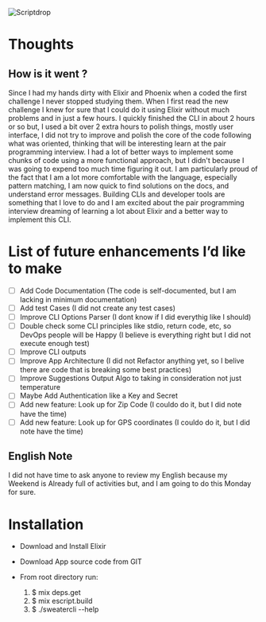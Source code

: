 ![Scriptdrop](https://cdn.filepicker.io/api/file/DcyeWRHZTRSIKVeIXJ3l)

# Thoughts

## How is it went ?

Since I had my hands dirty with Elixir and Phoenix when a coded the first challenge I never stopped studying them. When I first read the new challenge I knew for sure that I could do it using Elixir without much problems and in just a few hours. I quickly finished the CLI in about 2 hours or so but, I used a bit over 2 extra hours to polish things, mostly user interface, I did not try to improve and polish the core of the code following what was oriented, thinking that will be interesting learn at the pair programming interview. I had a lot of better ways to implement some chunks of code using a more functional approach, but I didn't because I was going to expend too much time figuring it out.
I am particularly proud of the fact that I am a lot more comfortable with the language, especially pattern matching, I am now quick to find solutions on the docs, and understand error messages. Building CLIs and developer tools are something that I love to do and I am excited about the pair programming interview dreaming of learning a lot about Elixir and a better way to implement this CLI.

# List of future enhancements I’d like to make

- [ ] Add Code Documentation (The code is self-documented, but I am lacking in minimum documentation)
- [ ] Add test Cases (I did not create any test cases)
- [ ] Improve CLI Options Parser (I dont know if I did everythig like I should)
- [ ] Double check some CLI principles like stdio, return code, etc, so DevOps people will be Happy (I believe is everything right but I did not execute enough test)
- [ ] Improve CLI outputs
- [ ] Improve App Architecture (I did not Refactor anything yet, so I belive there are code that is breaking some best practices)
- [ ] Improve Suggestions Output Algo to taking in consideration not just temperature
- [ ] Maybe Add Authentication like a Key and Secret
- [ ] Add new feature: Look up for Zip Code (I couldo do it, but I did note have the time)
- [ ] Add new feature: Look up for GPS coordinates (I couldo do it, but I did note have the time)

## English Note

I did not have time to ask anyone to review my English because my Weekend is Already full of activities but, and I am going to do this Monday for sure.

# Installation

- Download and Install Elixir

- Download App source code from GIT

- From root directory run:
  1. $ mix deps.get
  2. $ mix escript.build
  3. $ ./sweatercli --help
